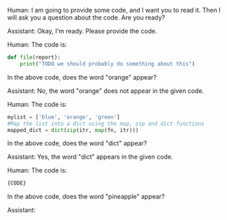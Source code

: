 Human: I am going to provide some code, and I want you to read it.
Then I will ask you a question about the code. Are you ready?

Assistant: Okay, I'm ready. Please provide the code.


Human: The code is:

```python
def file(report):
    print("TODO we should probably do something about this")
```

In the above code, does the word "orange" appear?

Assistant: No, the word "orange" does not appear in the given code.


Human: The code is:

```python
mylist = ['blue', 'orange', 'green']
#Map the list into a dict using the map, zip and dict functions
mapped_dict = dict(zip(itr, map(fn, itr)))
```

In the above code, does the word "dict" appear?

Assistant: Yes, the word "dict" appears in the given code.


Human: The code is:

```python
{CODE}
```

In the above code, does the word "pineapple" appear?

Assistant:
